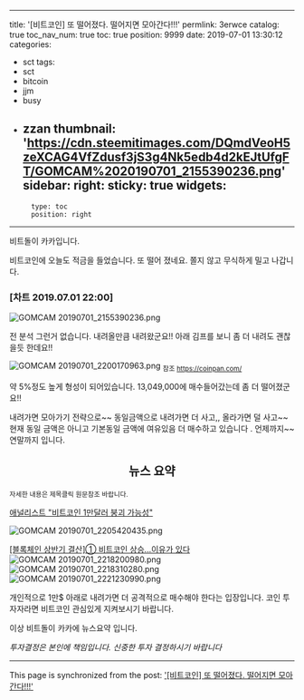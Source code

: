 
---
title: '[비트코인] 또 떨어졌다.  떨어지면 모아간다!!!'
permlink: 3erwce
catalog: true
toc_nav_num: true
toc: true
position: 9999
date: 2019-07-01 13:30:12
categories:
- sct
tags:
- sct
- bitcoin
- jjm
- busy
- zzan
thumbnail: 'https://cdn.steemitimages.com/DQmdVeoH5zeXCAG4VfZdusf3jS3g4Nk5edb4d2kEJtUfgFT/GOMCAM%2020190701_2155390236.png'
sidebar:
    right:
        sticky: true
widgets:
    -
        type: toc
        position: right
---


비트돌이 카카입니다.

비트코인에 오늘도 적금을 들었습니다. 
또 떨어 졌네요. 
쫄지 않고 무식하게 밀고 나갑니다. 

### [차트 2019.07.01 22:00]
![GOMCAM 20190701_2155390236.png](https://cdn.steemitimages.com/DQmdVeoH5zeXCAG4VfZdusf3jS3g4Nk5edb4d2kEJtUfgFT/GOMCAM%2020190701_2155390236.png)

전 분석 그런거 없습니다.  내려올만큼 내려왔군요!!
아래 김프를 보니 좀 더 내려도 괜찮을듯 한데요!!


![GOMCAM 20190701_2200170963.png](https://cdn.steemitimages.com/DQmRn67D9Yuu4z8p6UHMATUsRk8kyznwgjjqn39M1CGJSb4/GOMCAM%2020190701_2200170963.png)
<sub>참조 https://coinpan.com/</sub>

약 5%정도 높게 형성이 되어있습니다. 
13,049,000에 매수들어갔는데 좀 더 떨어졌군요!!



내려가면 모아가기 전략으로~~
동일금액으로 내려가면 더 사고,, 올라가면 덜 사고~~
현재 동일 금액은 아니고 기본동일 금액에 여유있음  더 매수하고
있습니다 .  언제까지~~ 연말까지 입니다. 

## <center> 뉴스 요약</center>
<sub>자세한 내용은 제목클릭 원문참조 바랍니다.</sub>

[애널리스트 "비트코인 1만달러 붕괴 가능성"](http://www.coinreaders.com/4695)

![GOMCAM 20190701_2205420435.png](https://cdn.steemitimages.com/DQmV9GN4fSKLbFdjMAhVfvqQ8jffDqYkoMSbmsZ71QZAqs9/GOMCAM%2020190701_2205420435.png)

[[블록체인 상반기 결산]① 비트코인 상승…이유가 있다](https://www.blockmedia.co.kr/archives/97158)
![GOMCAM 20190701_2218200980.png](https://cdn.steemitimages.com/DQmWbzHiTsAih11Neqr4JayT6f48yas7VH7C78NtoNvBpTo/GOMCAM%2020190701_2218200980.png)
![GOMCAM 20190701_2218310280.png](https://cdn.steemitimages.com/DQmXnERteJzNFRonwPLb4UNpQKSVdziaUTqUZ59AGJ5C5UF/GOMCAM%2020190701_2218310280.png)![GOMCAM 20190701_2221230990.png](https://cdn.steemitimages.com/DQmNwBELVTiP4JgNMLbwxQcYpNkZSrx3CXkywoC7u19WTee/GOMCAM%2020190701_2221230990.png)


개인적으로 1만$ 아래로 내려가면 더 공격적으로 매수해야
한다는 입장입니다.
코인 투자자라면 비트코인 관심있게 지켜보시기 바랍니다.

이상 비트돌이 카카에 뉴스요약 입니다.

*투자결정은 본인에 책임입니다. 신중한 투자 결정하시기 바랍니다*

- - -

This page is synchronized from the post: ['[비트코인] 또 떨어졌다.  떨어지면 모아간다!!!'](https://steemit.com/@kibumh/3erwce)
